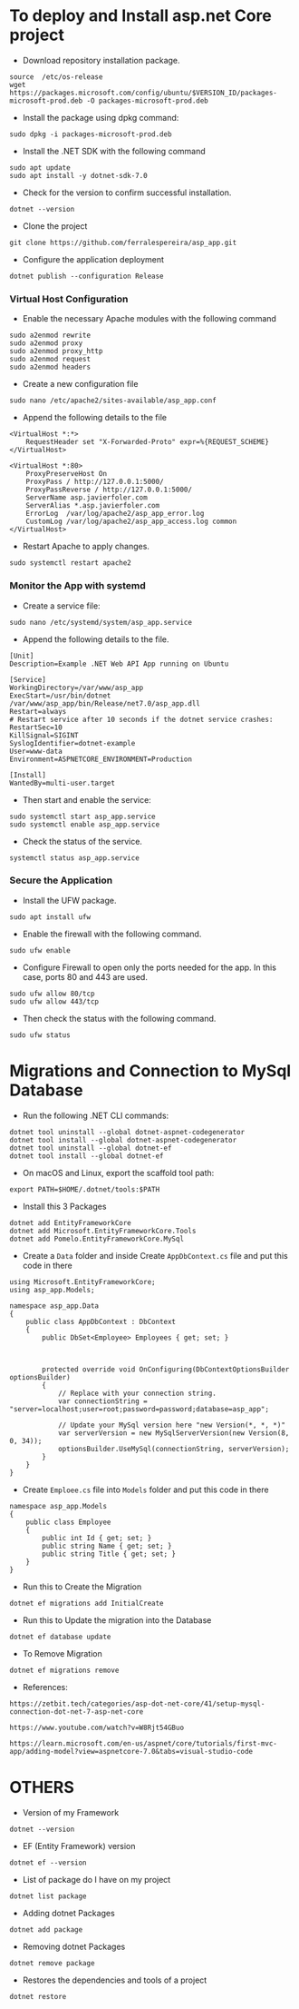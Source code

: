 # To deploy and Install asp.net Core project

* Download repository installation package.
```
source  /etc/os-release
wget https://packages.microsoft.com/config/ubuntu/$VERSION_ID/packages-microsoft-prod.deb -O packages-microsoft-prod.deb
```

* Install the package using dpkg command:
```
sudo dpkg -i packages-microsoft-prod.deb
```

* Install the .NET SDK with the following command
```
sudo apt update
sudo apt install -y dotnet-sdk-7.0
```

* Check for the version to confirm successful installation.
```
dotnet --version
```

* Clone the project
```
git clone https://github.com/ferralespereira/asp_app.git
```

* Configure the application deployment
```
dotnet publish --configuration Release
```

### Virtual Host Configuration
* Enable the necessary Apache modules with the following command
```
sudo a2enmod rewrite
sudo a2enmod proxy
sudo a2enmod proxy_http
sudo a2enmod request
sudo a2enmod headers
```

* Create a new configuration file
```
sudo nano /etc/apache2/sites-available/asp_app.conf
```
* Append the following details to the file
```
<VirtualHost *:*>
    RequestHeader set "X-Forwarded-Proto" expr=%{REQUEST_SCHEME}
</VirtualHost>

<VirtualHost *:80>
    ProxyPreserveHost On
    ProxyPass / http://127.0.0.1:5000/
    ProxyPassReverse / http://127.0.0.1:5000/
    ServerName asp.javierfoler.com
    ServerAlias *.asp.javierfoler.com
    ErrorLog  /var/log/apache2/asp_app_error.log
    CustomLog /var/log/apache2/asp_app_access.log common
</VirtualHost>
```

* Restart Apache to apply changes.
```
sudo systemctl restart apache2
```

### Monitor the App with systemd
* Create a service file:
```
sudo nano /etc/systemd/system/asp_app.service
```
* Append the following details to the file.

```
[Unit]
Description=Example .NET Web API App running on Ubuntu

[Service]
WorkingDirectory=/var/www/asp_app
ExecStart=/usr/bin/dotnet /var/www/asp_app/bin/Release/net7.0/asp_app.dll
Restart=always
# Restart service after 10 seconds if the dotnet service crashes:
RestartSec=10
KillSignal=SIGINT
SyslogIdentifier=dotnet-example
User=www-data
Environment=ASPNETCORE_ENVIRONMENT=Production 

[Install]
WantedBy=multi-user.target
```

* Then start and enable the service:
```
sudo systemctl start asp_app.service
sudo systemctl enable asp_app.service
```

* Check the status of the service.
```
systemctl status asp_app.service
```

### Secure the Application
* Install the UFW package.
```
sudo apt install ufw
```
* Enable the firewall with the following command.
```
sudo ufw enable
```
* Configure Firewall to open only the ports needed for the app. In this case, ports 80 and 443 are used.
```
sudo ufw allow 80/tcp
sudo ufw allow 443/tcp
```
* Then check the status with the following command.
```
sudo ufw status
```

# Migrations and Connection to MySql Database
* Run the following .NET CLI commands:
```
dotnet tool uninstall --global dotnet-aspnet-codegenerator
dotnet tool install --global dotnet-aspnet-codegenerator
dotnet tool uninstall --global dotnet-ef
dotnet tool install --global dotnet-ef
```
* On macOS and Linux, export the scaffold tool path:
```
export PATH=$HOME/.dotnet/tools:$PATH
```
*  Install this 3 Packages
```
dotnet add EntityFrameworkCore
dotnet add Microsoft.EntityFrameworkCore.Tools
dotnet add Pomelo.EntityFrameworkCore.MySql
```
* Create a `Data` folder and inside Create `AppDbContext.cs` file and put this code in there
```
using Microsoft.EntityFrameworkCore;
using asp_app.Models;

namespace asp_app.Data
{
    public class AppDbContext : DbContext
    {
        public DbSet<Employee> Employees { get; set; }



        protected override void OnConfiguring(DbContextOptionsBuilder optionsBuilder)
        {
            // Replace with your connection string.
            var connectionString = "server=localhost;user=root;password=password;database=asp_app";
            
            // Update your MySql version here "new Version(*, *, *)"
            var serverVersion = new MySqlServerVersion(new Version(8, 0, 34));
            optionsBuilder.UseMySql(connectionString, serverVersion);
        }
    }
}
```
* Create `Emploee.cs` file into `Models` folder and put this code in there
```
namespace asp_app.Models
{
    public class Employee
    {
        public int Id { get; set; }
        public string Name { get; set; }
        public string Title { get; set; }
    }
}
```
* Run this to Create the Migration
```
dotnet ef migrations add InitialCreate
```
* Run this to Update the migration into the Database
```
dotnet ef database update
```
* To Remove Migration
```
dotnet ef migrations remove
```

* References:

`https://zetbit.tech/categories/asp-dot-net-core/41/setup-mysql-connection-dot-net-7-asp-net-core`

`https://www.youtube.com/watch?v=W8Rjt54GBuo`

`https://learn.microsoft.com/en-us/aspnet/core/tutorials/first-mvc-app/adding-model?view=aspnetcore-7.0&tabs=visual-studio-code`

# OTHERS
* Version of my Framework
```
dotnet --version 
``` 
* EF (Entity Framework) version
```
dotnet ef --version
```
* List of package do I have on my project
```
dotnet list package 
``` 
* Adding dotnet Packages 
```
dotnet add package 
```
* Removing dotnet Packages 
```
dotnet remove package 
```
* Restores the dependencies and tools of a project
```
dotnet restore
```

